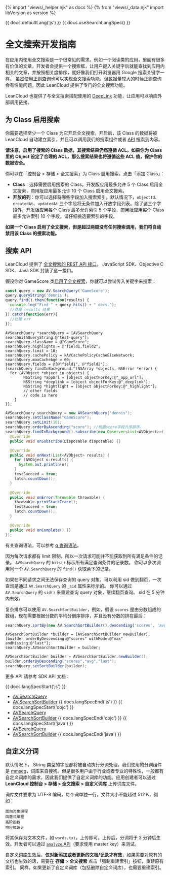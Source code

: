 {% import "views/_helper.njk" as docs %}
{% from "views/_data.njk" import libVersion as version %}

{{ docs.defaultLang('js') }}
{{ docs.useSearchLangSpec() }}

# 全文搜索开发指南

在应用内使用全文搜索是一个很常见的需求。例如一个阅读类的应用，里面有很多有价值的文章，开发者会提供一个搜索框，让用户键入关键字后就能查找到应用内相关的文章，并按照相关度排序，就好像我们打开浏览器用 Google 搜索关键字一样。
虽然使用[正则查询](rest_api.html#正则查询)也可以实现全文搜索功能，但数据量较大的时候正则查询会有性能问题，因此 LeanCloud 提供了专门的全文搜索功能。

LeanCloud 也提供了与全文搜索搭配使用的 [DeepLink](deeplink.html) 功能，让应用可以响应外部调用链接。

## 为 Class 启用搜索

你需要选择至少一个 Class 为它开启全文搜索。开启后，该 Class 的数据将被 LeanCloud 自动建立索引，并且可以调用我们的搜索组件或者 [API](#搜索_API) 搜索到内容。

**请注意，启用了搜索的 Class 数据，其搜索结果仍然遵循 ACL。如果你为 Class 里的 Object 设定了合理的 ACL，那么搜索结果也将遵循这些 ACL 值，保护你的数据安全。**

你可以在「控制台 > 存储 > 全文搜索」为 Class 启用搜索，点击「添加 Class」：

- **Class**：选择需要启用搜索的 Class。开发版应用最多允许 5 个 Class 启用全文搜索，商用版应用最多允许 10 个 Class 启用全文搜索。
- **开放的列**：你可以选择将哪些字段加入搜索索引。默认情况下，`objectId`、`createdAt`、`updatedAt` 三个字段将无条件加入开放字段列表。除了这三个字段外，开发版应用每个 Class 最多允许索引 5 个字段，商用版应用每个 Class 最多允许索引 10 个字段。请仔细挑选要索引的字段。

**如果一个 Class 启用了全文搜索，但是超过两周没有任何搜索调用，我们将自动禁用该 Class 的搜索功能。**

## 搜索 API

LeanCloud 提供了 [全文搜索的 REST API 接口](search-rest-api.html)。
JavaScript SDK、Objective C SDK、Java SDK 封装了这一接口。

假设你对 GameScore 类[启用了全文搜索](#为_Class_启用搜索)，你就可以尝试传入关键字来搜索：

```js
const query = new AV.SearchQuery('GameScore');
query.queryString('dennis');
query.find().then(function(results) {
  console.log("Find " + query.hits() + " docs.");
  //处理 results 结果
}).catch(function(err){
  //处理 err
});
```
```objc
AVSearchQuery *searchQuery = [AVSearchQuery searchWithQueryString:@"test-query"];
searchQuery.className = @"GameScore";
searchQuery.highlights = @"field1,field2";
searchQuery.limit = 10;
searchQuery.cachePolicy = kAVCachePolicyCacheElseNetwork;
searchQuery.maxCacheAge = 60;
searchQuery.fields = @[@"field1", @"field2"];
[searchQuery findInBackground:^(NSArray *objects, NSError *error) {
  for (AVObject *object in objects) {
        NSString *appUrl = [object objectForKey:@"_app_url"];
        NSString *deeplink = [object objectForKey:@"_deeplink"];
        NSString *hightlight = [object objectForKey:@"_highlight"];
        // other fields
        // code is here
    }
}];
```
```java
AVSearchQuery searchQuery = new AVSearchQuery("dennis");
searchQuery.setClassName("GameScore");
searchQuery.setLimit(10);
searchQuery.orderByAscending("score"); //根据score字段升序排序。
searchQuery.findInBackground().subscribe(new Observer<List<AVObject>>() {
  @Override
  public void onSubscribe(Disposable disposable) {}

  @Override
  public void onNext(List<AVObject> results) {
    for (AVObject o:results) {
      System.out.println(o);
    }
    testSucceed = true;
    latch.countDown();
  }

  @Override
  public void onError(Throwable throwable) {
    throwable.printStackTrace();
    testSucceed = true;
    latch.countDown();
  }

  @Override
  public void onComplete() {}
});
```

有关查询语法，可以参考 [q 查询语法](search-rest-api.html#q_查询语法)。

因为每次请求都有 limit 限制，所以一次请求可能并不能获取到所有满足条件的记录。
`AVSearchQuery` 的 `hits()` 标示所有满足查询条件的记录数。
你可以多次调用同一个 `AV.SearchQuery` 的 `find()` 获取余下的记录。

如果在不同请求之间无法保存查询的 query 对象，可以利用 sid 做到翻页，一次查询是通过 `AV.SearchQuery` 的 `_sid` 属性来标示的。
你可以通过 `AV.SearchQuery` 的 `sid()` 来重建查询 query 对象，继续翻页查询。
sid 在 5 分钟内有效。

复杂排序可以使用 `AV.SearchSortBuilder`，例如，假设 `scores` 是由分数组成的数组，现在需要根据分数的平均分倒序排序，并且没有分数的排在最后：

```js
searchQuery.sortBy(new AV.SearchSortBuilder().descending('scores', 'avg', 'last'));
```
```objc
AVSearchSortBuilder *builder = [AVSearchSortBuilder newBuilder];
[builder orderByDescending:@"scores" withMode:@"max" andMissing:@"last"];
searchQuery.AVSearchSortBuilder = builder;
```
```java
AVSearchSortBuilder builder = AVSearchSortBuilder.newBuilder();
builder.orderByDescending("scores","avg","last");
searchQuery.setSortBuilder(builder);
```

更多 API 请参考 SDK API 文档：

{{ docs.langSpecStart('js') }}
- [AV.SearchQuery](https://leancloud.github.io/javascript-sdk/docs/AV.SearchQuery.html)
- [AV.SearchSortBuilder](https://leancloud.github.io/javascript-sdk/docs/AV.SearchSortBuilder.html)
{{ docs.langSpecEnd('js') }}
{{ docs.langSpecStart('objc') }}
- [AVSearchQuery](https://leancloud.cn/api-docs/iOS/Classes/AVSearchQuery.html)
- [AVSearchSortBuilder](https://leancloud.cn/api-docs/iOS/Classes/AVSearchSortBuilder.html)
{{ docs.langSpecEnd('objc') }}
{{ docs.langSpecStart('java') }}
- [AVSearchQuery](https://leancloud.cn/api-docs/android/index.html)
- [AVSearchSortBuilder](https://leancloud.cn/api-docs/android/index.html)
{{ docs.langSpecEnd('java') }}

<!-- {{ docs.langSpecStart('java') }}

## SearchActivity

上面介绍的是 storage-core library 中包含的全文搜索与 UI 无关的接口。
除此以外，在 leancloud-search library 中还有一个 SearchActivity UI 类，主要是用来演示搜索结果的展示。

### 添加依赖

首先，修改项目的 build.gradle 文件，增加如下内容：

```gradle
implementation("cn.leancloud:leancloud-search:{{ version.unified }}@aar")
implementation("cn.leancloud:storage-android:{{ version.unified }}")
implementation("cn.leancloud:storage-core:{{ version.unified }}")
```

### 配置 AndroidManifest.xml

打开 `AndroidManifest.xml` 文件，在里面添加需要用到的 activity 和需要的权限:

``` xml
    <uses-permission android:name="android.permission.INTERNET" />
    <uses-permission android:name="android.permission.ACCESS_NETWORK_STATE" />
    <uses-permission android:name="android.permission.READ_PHONE_STATE" />
    <uses-permission android:name="android.permission.ACCESS_WIFI_STATE" />

    <uses-permission android:name="android.permission.WRITE_EXTERNAL_STORAGE" />
    <application...>
       <activity
        android:name="cn.leancloud.search.SearchActivity">
       </activity>
    </application>
```

注：由于一些 UI 的原因，**全文搜索的最低 API level 要求是 12**，如你需要更低的版本支持，请参照文档中的[高级定制部分](#高级定制指南)进行开发。

### 添加代码实现基础的全文搜索功能

``` java
AVSearchQuery searchQuery = new AVSearchQuery("keyword");
// 通过以下方法，你可以像指定html tag一样设定搜索匹配字符的高亮风格
SearchActivity.setHighLightStyle("<font color='#E68A00'>"); 
SearchActivity activity = new SearchActivity();
activity.setSearchQuery(searchQuery);
Intent intent = new Intent(MainActivity.this, SearchActivity.class);
intent.putExtra(AVSearchQuery.DATA_EXTRA_SEARCH_KEY, JSON.toJSONString(searchQuery));
// 打开一个显式搜索结果的Activity
startActivity(intent);
```

### 高级定制指南

由于每个应用的数据、UI展现要求都有很大的差别，所以单一的搜索组件界面仅仅能够满足较为简单的要求，所以我们将数据接口和 UI 展示进行了分离，开发者可以在 AVSearchQuery 中配置展示的 `title` 和 `highlights` 属性，来动态改变 SearchActivity 中展示的内容。配置 API 如下：

```java
/**
  * 指定 Title 所对应的 Field。
  *
  * @param titleAttribute
  */
public void setTitleAttribute(String titleAttribute);

/**
  * 设置返回的高亮语法，默认为"*"
  * 语法规则可以参考 https://www.elastic.co/guide/en/elasticsearch/reference/6.5
  * /search-request-highlighting.html#highlighting-settings
  *
  * @param hightlights
  */
public void setHightLights(String hightlights);
```

也可以参考 [我们的 `SearchActivity`](https://github.com/leancloud/java-unified-sdk/blob/master/android-sdk/leancloud-search/src/main/java/cn/leancloud/search/SearchActivity.java) 来更好的指定你自己的搜索结果页面。

{{ docs.langSpecEnd('java') }} -->


## 自定义分词

默认情况下， String 类型的字段都将被自动执行分词处理，我们使用的分词组件是 [mmseg](https://github.com/medcl/elasticsearch-analysis-mmseg)，词库来自搜狗。但是很多用户由于行业或者专业的特殊性，一般都有自定义词库的需求，因此我们提供了自定义词库的功能。应用创建者可以通过 **LeanCloud 控制台 > 存储 > 全文搜索 > 自定义词库** 上传词库文件。

词库文件要求为 UTF-8 编码，每个词单独一行，文件大小不能超过 512 K，例如：

```
面向对象编程
函数式编程
高阶函数
响应式设计
```

将其保存为文本文件，如 `words.txt`，上传即可。上传后，分词将于 3 分钟后生效。开发者可以通过 [`analyze` API](search-rest-api.html#分词结果查询)（要求使用 master key）来测试。

自定义词库生效后，**仅对新添加或者更新的文档/记录才有效**，如果需要对原有的文档也生效的话，需要在 **存储** > **全文搜索** 点击「强制重建索引」按钮，重建原有索引。
同样，如果更新了自定义词库（包括删除自定义词库），也需要重建索引。
